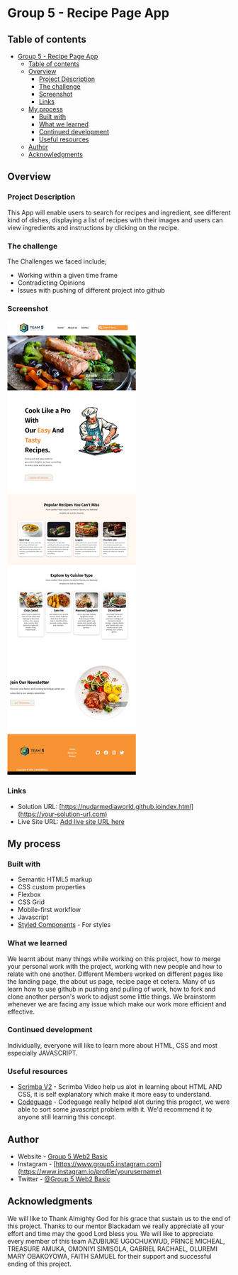 # Group 5 - Recipe Page App
 

## Table of contents

- [Group 5 - Recipe Page App](#group-5---recipe-page-app)
  - [Table of contents](#table-of-contents)
  - [Overview](#overview)
    - [Project Description](#project-description)
    - [The challenge](#the-challenge)
    - [Screenshot](#screenshot)
    - [Links](#links)
  - [My process](#my-process)
    - [Built with](#built-with)
    - [What we learned](#what-we-learned)
    - [Continued development](#continued-development)
    - [Useful resources](#useful-resources)
  - [Author](#author)
  - [Acknowledgments](#acknowledgments)


## Overview

### Project Description

This App will enable users to search for recipes and ingredient, see different kind of dishes, displaying a list of recipes with their images and users can view ingredients and instructions by clicking on the recipe.

### The challenge

The Challenges we faced include;

- Working within a given time frame  
- Contradicting Opinions
- Issues with pushing of different project into github

### Screenshot
![alt text](image-1.png)


### Links

- Solution URL: [https://nudarmediaworld.github.ioindex.html](https://your-solution-url.com)
- Live Site URL: [Add live site URL here](https://your-live-site-url.com)

## My process

### Built with

- Semantic HTML5 markup
- CSS custom properties
- Flexbox
- CSS Grid
- Mobile-first workflow
- Javascript
- [Styled Components](https://styled-components.com/) - For styles


### What we learned

We learnt about many things while working on this project, how to merge your personal work with the project, working with new people and how to relate with one another. Different Members worked on different pages like the landing page, the about us page, recipe page et cetera. Many of us learn how to use github in pushing and pulling of work, how to fork and clone another person's work to adjust some little things. We brainstorm whenever we are facing any issue which make our work more efficient and effective.  


### Continued development

Individually, everyone will like to learn more about HTML, CSS and most especially JAVASCRIPT.


### Useful resources

- [Scrimba V2](https://www.example.com) - Scrimba Video help us alot in learning about HTML AND CSS, it is self explanatory which make it more easy to understand.
- [Codeguage](https://www.example.com) - Codeguage really helped alot during this progect, we were able to sort some javascript problem with it. We'd recommend it to anyone still learning this concept.


## Author

- Website - [Group 5 Web2 Basic](https://www.your-site.com)
- Instagram - [https://www.group5.instagram.com](https://www.instagram.io/profile/yourusername)
- Twitter - [@Group 5 Web2 Basic](https://www.twitter.com/yourusername)


## Acknowledgments

We will like to Thank Almighty God for his grace that sustain us to the end of this project. Thanks to our mentor Blackadam we really appreciate all your effort and time may the good Lord bless you. We will like to appreciate every member of this team AZUBIUKE UGOCHUKWUD, PRINCE MICHEAL, TREASURE AMUKA, OMONIYI SIMISOLA, GABRIEL RACHAEL, OLUREMI MARY OBAKOYOWA, FAITH SAMUEL for their support and successful ending of this project.

